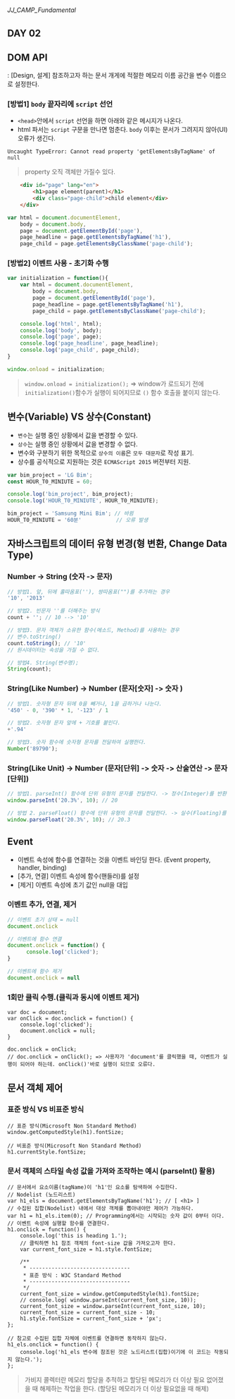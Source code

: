 ###### JJ_CAMP_Fundamental

## DAY 02

## DOM API
: [Design, 설계] 참조하고자 하는 문서 개게에 적절한 메모리 이름 공간을 변수 이름으로 설정한다.

### [방법1] `body` 끝자리에 `script` 선언
- `<head>`안에서 `script` 선언을 하면 아래와 같은 메시지가 나온다.
- html 파서는 `script` 구문을 만나면 멈춘다. `body` 이후는 문서가 그려지지 않아(UI) 오류가 생긴다.

`
Uncaught TypeError: Cannot read property 'getElementsByTagName' of null
`
> property 오직 객체만 가질수 있다.

```html 
	<div id="page" lang="en">
		<h1>page element(parent)</h1>
		<div class="page-child">child element</div>
	</div>
```

```javascript 
var html = document.documentElement, 
	body = document.body, 
	page = document.getElementById('page'),
	page_headline = page.getElementsByTagName('h1'),
	page_child = page.getElementsByClassName('page-child');
```

### [방법2] 이벤트 사용 - 초기화 수행

```javascript
var initialization = function(){
	var html = document.documentElement, 
		body = document.body, 
		page = document.getElementById('page'),
		page_headline = page.getElementsByTagName('h1'),
		page_child = page.getElementsByClassName('page-child');

	console.log('html', html);
	console.log('body', body);
	console.log('page', page);
	console.log('page_headline', page_headline);
	console.log('page_child', page_child);
}

window.onload = initialization;
```
> `window.onload = initialization();` => window가 로드되기 전에 `initialization()`함수가 실행이 되어지므로 `()` 함수 호출을 붙이지 않는다. 

## 변수(Variable) VS 상수(Constant)
- `변수`는 실행 중인 상황에서 값을 변경할 수 있다.
- `상수`는 실행 중인 상황에서 값을 변경할 수 없다.
- 변수와 구분하기 위한 목적으로 `상수의 이름`은 `모두 대문자`로 작성 표기.
- 상수를 공식적으로 지원하는 것은 `ECMAScript 2015` 버전부터 지원.

```javascript
var bim_project = 'LG Bim';
const HOUR_T0_MINIUTE = 60;

console.log('bim_project', bim_project);
console.log('HOUR_T0_MINIUTE', HOUR_T0_MINIUTE); 

bim_project = 'Samsung Mini Bim'; // 바뀜
HOUR_T0_MINIUTE = '60분' 		  // 오류 발생
```

## 자바스크립트의 데이터 유형 변경(형 변환, Change Data Type)
### Number -> String (숫자 -> 문자)
```javascript
// 방법1. 앞, 뒤에 홀따옴표(''), 쌍따옴표("")를 추가하는 경우
'10', '2013'

// 방법2. 빈문자 ''를 더해주는 방식
count + ''; // 10 --> '10'

// 방법3. 문자 객체가 소유한 함수(메소드, Method)를 사용하는 경우
// 변수.toString()
count.toString(); // '10'
// 원시데이터는 속성을 가질 수 없다. 

// 방법4. String(변수명);
String(count);
```

### String(Like Number) -> Number (문자[숫자] -> 숫자 )
```javascript
// 방법1. 숫자형 문자 뒤에 0을 빼거나, 1을 곱하거나 나눈다.
'450' - 0, '390' * 1, '-123' / 1

// 방법2. 숫자형 문자 앞에 + 기호를 붙인다.
+'.94'

// 방법3. 숫자 함수에 숫자형 문자를 전달하여 실행한다.
Number('89790');
```

### String(Like Unit) -> Number (문자[단위] -> 숫자 -> 산술연산 -> 문자[단위])
```javascript
// 방법1. parseInt() 함수에 단위 유형의 문자를 전달한다. -> 정수(Integer)를 반환
window.parseInt('20.3%', 10); // 20

// 방법 2. parseFloat() 함수에 단위 유형의 문자를 전달한다. -> 실수(Floating)를 반환
window.parseFloat('20.3%', 10); // 20.3
```

## Event
- 이벤트 속성에 함수를 연결하는 것을 이벤트 바인딩 한다. (Event property, handler, binding)
- [추가, 연결] 이벤트 속성에 함수(핸들러)를 설정
- [제거] 이벤트 속성에 초기 값인 null을 대입

### 이벤트 추가, 연결, 제거

```javascript
// 이벤트 초기 상태 = null
document.onclick

// 이벤트에 함수 연결
document.onclick = function() {
      console.log('clicked');
}

// 이벤트에 함수 제거
document.onclick = null
```

### 1회만 클릭 수행.(클릭과 동시에 이벤트 제거)

```javascrpt
var doc = document;
var onClick = doc.onclick = function() {
	console.log('clicked');
	document.onclick = null;
}

doc.onclick = onClick;
// doc.onclick = onClick(); => 사용자가 'document'를 클릭했을 때, 이벤트가 실행이 되어야 하는데. onClick()'바로 실행이 되므로 오류다.
```

## 문서 객체 제어
### 표준 방식 VS 비표준 방식

```javascrpt
// 표준 방식(Microsoft Non Standard Method) 
window.getComputedStyle(h1).fontSize;

// 비표준 방식(Microsoft Non Standard Method)
h1.currentStyle.fontSize;
```

### 문서 객체의 스타일 속성 값을 가져와 조작하는 예시 (parseInt() 활용)

```javascrpt
// 문서에서 요소이름(tagName)이 'h1'인 요소를 탐색하여 수집한다.
// Nodelist (노드리스트)
var h1_els = document.getElementsByTagName('h1'); // [ <h1> ]
// 수집된 집합(Nodelist) 내에서 대상 객체를 뽑아내야만 제어가 가능하다.
var h1 = h1_els.item(0); // Programming에서는 시작되는 숫자 값이 0부터 이다.
// 이벤트 속성에 실행할 함수를 연결한다.
h1.onclick = function() {
	console.log('this is heading 1.');
	// 클릭하면 h1 참조 객체의 font-size 값을 가져오고자 한다.
	var current_font_size = h1.style.fontSize;

	/**
	 * --------------------------------
	 * 표준 방식 : W3C Standard Method
	 * --------------------------------
	 */
	current_font_size = window.getComputedStyle(h1).fontSize;
	// console.log( window.parseInt(current_font_size, 10));
	current_font_size = window.parseInt(current_font_size, 10);
	current_font_size = current_font_size - 10;
	h1.style.fontSize = current_font_size + 'px';
};

// 참고로 수집된 집합 자체에 이벤트를 연결하면 동작하지 않는다.
h1_els.onclick = function() {
	console.log('h1_els 변수에 참조된 것은 노드리스트(집합)이기에 이 코드는 작동되지 않는다.');
};
```

> 가비지 콜렉터란 메모리 할당을 추적하고 할당된 메모리가 더 이상 필요 없어졌을 때 해제하는 작업을 한다. (할당된 메모리가 더 이상 필요없을 때 해제)
